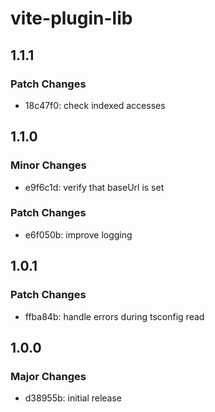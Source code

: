 # vite-plugin-lib

## 1.1.1

### Patch Changes

- 18c47f0: check indexed accesses

## 1.1.0

### Minor Changes

- e9f6c1d: verify that baseUrl is set

### Patch Changes

- e6f050b: improve logging

## 1.0.1

### Patch Changes

- ffba84b: handle errors during tsconfig read

## 1.0.0

### Major Changes

- d38955b: initial release
